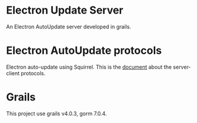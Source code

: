 # Electron Update Server

An Electron AutoUpdate server developed in grails.

# Electron AutoUpdate protocols

Electron auto-update using Squirrel.
This is the [document](https://github.com/Squirrel/Squirrel.Mac#server-support) about the server-client protocols.

# Grails

This project use grails v4.0.3, gorm 7.0.4.
